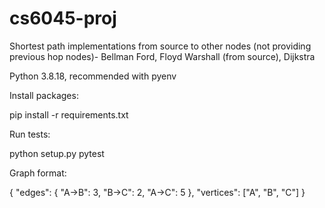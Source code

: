 # cs6045-proj

Shortest path implementations from source to other nodes (not providing previous hop nodes)- Bellman Ford, Floyd Warshall (from source), Dijkstra

Python 3.8.18, recommended with pyenv

Install packages:

pip install -r requirements.txt

Run tests:

python setup.py pytest

Graph format:

{
  "edges": {
  "A->B": 3,
  "B->C": 2,
  "A->C": 5
  },
  "vertices": ["A", "B", "C"]
}
